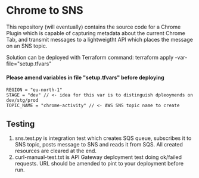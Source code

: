 # Chrome to SNS

This repository (will eventually) contains the source code for a Chrome Plugin which is capable of capturing metadata about the current Chrome Tab, and transmit messages to a lightweigtht API which places the message on an SNS topic.

Solution can be deployed with Terraform command:
terraform apply  -var-file="setup.tfvars"

#### Please amend variables in file "setup.tfvars" before deploying
```
REGION = "eu-north-1"
STAGE = "dev" // <- idea for this var is to distinguish dpleoymends on dev/stg/prod
TOPIC_NAME = "chrome-activity" // <- AWS SNS topic name to create
```

## Testing

1. sns.test.py is integration test which creates SQS queue, subscribes it to SNS topic, posts message to SNS and reads it from SQS. All created resources are cleared at the end.
2. curl-manual-test.txt is API Gateway deployment test doing ok/failed requests. URL should be amended to pint to your deployment before run.